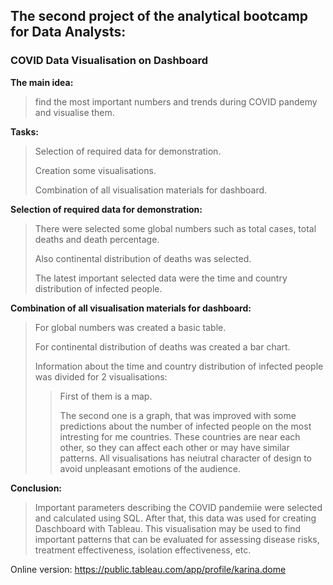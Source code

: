 ## The second project of the analytical bootcamp for Data Analysts:
### COVID Data Visualisation on Dashboard

**The main idea:**
>find the most important numbers and trends during COVID pandemy and visualise them.

**Tasks:**
>Selection of required data for demonstration.
>
>Creation some visualisations.
>
>Combination of all visualisation materials for dashboard.

**Selection of required data for demonstration:**
>There were selected some global numbers such as total cases, total deaths and death percentage.
>
>Also continental distribution of deaths was selected.
>
>The latest important selected data were the time and country distribution of infected people.

**Combination of all visualisation materials for dashboard:**
>For global numbers was created a basic table.
>
>For continental distribution of deaths was created a bar chart.
>
>Information about the time and country distribution of infected people was divided for 2 visualisations:
>>First of them is a map.
>>
>>The second one is a graph, that was improved with some predictions about the number of infected people on the most intresting for me countries.
>>These countries are near each other, so they can affect each other or may have similar patterns.
All visualisations has neiutral character of design to avoid unpleasant emotions of the audience.

**Conclusion:**
>Important parameters describing the COVID pandemiie were selected and calculated using SQL. 
>After that, this data was used for creating Daschboard with Tableau.
>This visualisation may be used to find important patterns that can be evaluated for assessing disease risks, treatment effectiveness, isolation effectiveness, etc.

Online version: https://public.tableau.com/app/profile/karina.dome
